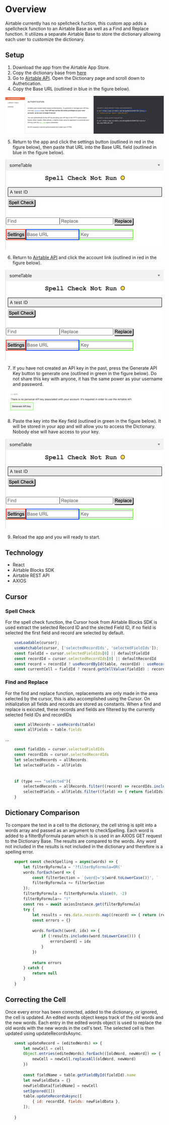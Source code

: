 # Overview

Airtable currently has no spellcheck fuction, this custom app adds a spellcheck function to an Airtable Base as well as a Find and Replace function. It utilizes a separate Airtable Base to store the dictionary allowing each user to customize the dictionary.


## Setup


1) Download the app from the Airtable App Store.
2) Copy the dictionary base from [here](https://airtable.com/shrQLb2AcTeNDzjs3)
3) Go to [Airtable API](https://airtable.com/api). Open the Dictionary page and scroll down to Authetication. 
4) Copy the Base URL (outlined in blue in the figure below).
<img src="media/BASE_URL.png" alt="BASE_URL" />

5) Return to the app and click the settings button (outlined in red in the figure below), then paste that URL into the Base URL field (outlined in blue in the figure below). 
<img src="media/SETTINGS.png" alt="SETTINGS" />

6) Return to [Airtable API](https://airtable.com/api) and click the account link (outlined in red in the figure below).
<img src="media/SETTINGS.png" alt="SETTINGS" />

7) If you have not created an API key in the past, press the Generate API Key button to generate one (outlined in green in the figure below). Do not share this key with anyone, it has the same power as your username and password. 
<img src="media/API_KEY.png" alt="API_KEY" />

8) Paste the key into the Key field (outlined in green in the figure below). It will be stored in your app and will allow you to access the Dictionary. Nobody else will have access to your key.
<img src="media/SETTINGS.png" alt="SETTINGS" />

9) Reload the app and you will ready to start. 

## Technology
- React
- Airtable Blocks SDK
- Airtable REST API
- AXIOS

## Cursor

### Spell Check
For the spell check function, the Cursor hook from Airtable Blocks SDK is used extract the selected Record ID and the slected Field ID, if no field is selected the first field and record are selected by default.

``` javascript
    useLoadable(cursor);
    useWatchable(cursor, ['selectedRecordIds', 'selectedFieldIds']);
    const fieldId = cursor.selectedFieldIds[0] || defaultFieldId
    const recordId = cursor.selectedRecordIds[0] || defaultRecordId
    const record = recordId ? useRecordById(table, recordId) : useRecords(table)[0]
    const currentCell = fieldId ? record.getCellValue(fieldId) : record.getCellValue(defaultFieldId)
```

### Find and Replace

For the find and replace function, replacements are only made in the area selected by the cursor, this is also accomplished using the Cursor. On initialization all fields and records are stored as constants. When a find and replace is exicuted, these records and fields are filtered by the currently selected field IDs and recordIDs  

``` javascript
    const allRecords = useRecords(table)
    const allFields = table.fields
```
...
``` javascript
    const fieldIds = cursor.selectedFieldIds
    const recordIds = cursor.selectedRecordIds
    let selectedRecords = allRecords
    let selectedFields = allFields


    if (type === "selected"){
        selectedRecords = allRecords.filter((record) => recordIds.includes(record.id))
        selectedFields = allFields.filter((field) => { return fieldIds.includes(field.id)})
    }
```

## Dictionary Comparison

To compare the text in a cell to the dictionary, the cell string is split into a words array and passed as an argument to checkSpelling. Each word is added to a filterByFormula param which is is used in an AXIOS GET request to the Dictionary Base. The results are compared to the words. Any word not included in the results is not included in the dictionary and therefore is a spelling error. 

```javascript
    export const checkSpelling = async(words) => {
        let filterByFormula = '?filterByFormula=OR('
        words.forEach(word => {
            const filterSection = `{word}='${word.toLowerCase()}', `
            filterByFormula += filterSection
        });
        filterByFormula = filterByFormula.slice(0, -2)
        filterByFormula+= ")"
        const res = await axiosInstance.get(filterByFormula)
        try {   
            let results = res.data.records.map((record) => { return (record.fields.word)})
            const errors = {}

            words.forEach((word, idx) => {
                if (!results.includes(word.toLowerCase())) {
                    errors[word] = idx
                }
            })

            return errors
        } catch {
            return null
        }
    }
```

## Correcting the Cell

Once every error has been corrected, added to the dictionary, or ignored, the cell is updated. An edited words object keeps track of the old words and the new words. Each entry in the edited words object is used to replace the old words with the new words in the cell's text. The selected cell is then updated using updateRecordsAsync.

``` javascript
    const updateRecord = (editedWords) => {
        let newCell = cell
        Object.entries(editedWords).forEach(([oldWord, newWord]) => {
            newCell = newCell.replaceAll(oldWord, newWord)
        })

        const fieldName = table.getFieldById(fieldId).name
        let newFieldData = {}
        newFieldData[fieldName] = newCell
        setIgnored([])
        table.updateRecordsAsync([
            { id: recordId, fields: newFieldData },
        ]);

    }
```